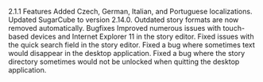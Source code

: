 2.1.1
Features
Added Czech, German, Italian, and Portuguese localizations.
Updated SugarCube to version 2.14.0.
Outdated story formats are now removed automatically.
Bugfixes
Improved numerous issues with touch-based devices and Internet Explorer 11 in the story editor.
Fixed issues with the quick search field in the story editor.
Fixed a bug where sometimes text would disappear in the desktop application.
Fixed a bug where the story directory sometimes would not be unlocked when quitting the desktop application.